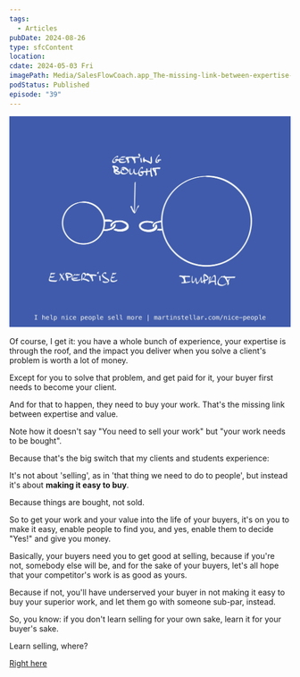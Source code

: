 ```yaml
---
tags:
  - Articles
pubDate: 2024-08-26
type: sfcContent
location: 
cdate: 2024-05-03 Fri
imagePath: Media/SalesFlowCoach.app_The-missing-link-between-expertise-and-impact_MartinStellar.jpeg
podStatus: Published
episode: "39"
---
```

![](Media/SalesFlowCoach.app_The-missing-link-between-expertise-and-impact_MartinStellar.jpeg)


Of course, I get it: you have a whole bunch of experience, your expertise is through the roof, and the impact you deliver when you solve a client's problem is worth a lot of money.

Except for you to solve that problem, and get paid for it, your buyer first needs to become your client.

And for that to happen, they need to buy your work. That's the missing link between expertise and value.

Note how it doesn't say "You need to sell your work" but "your work needs to be bought".

Because that's the big switch that my clients and students experience:

It's not about 'selling', as in 'that thing we need to do to people', but instead it's about **making it easy to buy**.

Because things are bought, not sold.

So to get your work and your value into the life of your buyers, it's on you to make it easy, enable people to find you, and yes, enable them to decide "Yes!" and give you money.

Basically, your buyers need you to get good at selling, because if you're not, somebody else will be, and for the sake of your buyers, let's all hope that your competitor's work is as good as yours.

Because if not, you'll have underserved your buyer in not making it easy to buy your superior work, and let them go with someone sub-par, instead.

So, you know: if you don't learn selling for your own sake, learn it for your buyer's sake.

Learn selling, where?

[Right here](https://martinstellar.com/leap-ethical-selling-framework/)
